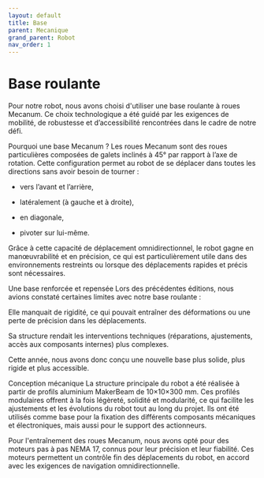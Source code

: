 ```yaml
---
layout: default
title: Base
parent: Mecanique
grand_parent: Robot
nav_order: 1
---
```


# Base roulante


Pour notre robot, nous avons choisi d'utiliser une base roulante à roues Mecanum. Ce choix technologique a été guidé par les exigences de mobilité, de robustesse et d’accessibilité rencontrées dans le cadre de notre défi.

Pourquoi une base Mecanum ?
Les roues Mecanum sont des roues particulières composées de galets inclinés à 45° par rapport à l’axe de rotation. Cette configuration permet au robot de se déplacer dans toutes les directions sans avoir besoin de tourner :

- vers l’avant et l’arrière,

- latéralement (à gauche et à droite),

- en diagonale,

- pivoter sur lui-même.

Grâce à cette capacité de déplacement omnidirectionnel, le robot gagne en manœuvrabilité et en précision, ce qui est particulièrement utile dans des environnements restreints ou lorsque des déplacements rapides et précis sont nécessaires.

Une base renforcée et repensée
Lors des précédentes éditions, nous avions constaté certaines limites avec notre base roulante :

Elle manquait de rigidité, ce qui pouvait entraîner des déformations ou une perte de précision dans les déplacements.

Sa structure rendait les interventions techniques (réparations, ajustements, accès aux composants internes) plus complexes.

Cette année, nous avons donc conçu une nouvelle base plus solide, plus rigide et plus accessible.

Conception mécanique
La structure principale du robot a été réalisée à partir de profils aluminium MakerBeam de 10×10×300 mm. Ces profilés modulaires offrent à la fois légèreté, solidité et modularité, ce qui facilite les ajustements et les évolutions du robot tout au long du projet. Ils ont été utilisés comme base pour la fixation des différents composants mécaniques et électroniques, mais aussi pour le support des actionneurs.

Pour l'entraînement des roues Mecanum, nous avons opté pour des moteurs pas à pas NEMA 17, connus pour leur précision et leur fiabilité. Ces moteurs permettent un contrôle fin des déplacements du robot, en accord avec les exigences de navigation omnidirectionnelle.